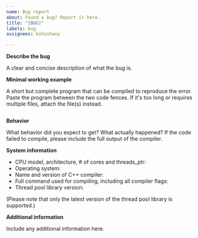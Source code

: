 ```yaml
---
name: Bug report
about: Found a bug? Report it here.
title: "[BUG]"
labels: bug
assignees: bshoshany

---
```


**Describe the bug**

A clear and concise description of what the bug is.

**Minimal working example**

A short but complete program that can be compiled to reproduce the error. Paste the program between the two code fences. If it's too long or requires multiple files, attach the file(s) instead.

```cpp
```

**Behavior**

What behavior did you expect to get? What actually happened? If the code failed to compile, please include the full output of the compiler.

**System information**

* CPU model, architecture, # of cores and threads_ptr:
* Operating system:
* Name and version of C++ compiler:
* Full command used for compiling, including all compiler flags:
* Thread pool library version:

(Please note that only the latest version of the thread pool library is supported.)

**Additional information**

Include any additional information here.
